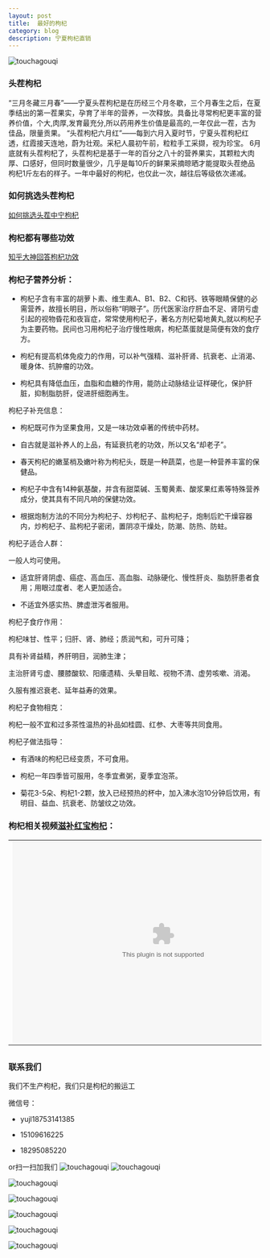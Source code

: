 ```yaml
---
layout: post
title:  最好的枸杞
category: blog
description: 宁夏枸杞直销
---
```

![touchagouqi](/images/gouqi/gouqi4.jpg)

### 头茬枸杞

“三月冬藏三月春”——宁夏头茬枸杞是在历经三个月冬歇，三个月春生之后，在夏季结出的第一茬果实，孕育了半年的营养，一次释放。具备比寻常枸杞更丰富的营养价值，个大,肉厚,发育最充分,所以药用养生价值是最高的,一年仅此一茬，古为佳品，限量贡果。
“头茬枸杞六月红”——每到六月入夏时节，宁夏头茬枸杞红透，红霞接天连地，蔚为壮观。采杞人晨初午前，粒粒手工采撷，视为珍宝。
6月底就有头茬枸杞了，头茬枸杞是基于一年的百分之八十的营养果实，其颗粒大肉厚、口感好，但同时数量很少，几乎是每10斤的鲜果采摘晾晒才能提取头茬绝品枸杞1斤左右的样子。一年中最好的枸杞，也仅此一次，越往后等级依次递减。

### 如何挑选头茬枸杞

[如何挑选头茬中宁枸杞][1]

### 枸杞都有哪些功效

[知乎大神回答枸杞功效][2]


### 枸杞子营养分析：

* 枸杞子含有丰富的胡萝卜素、维生素A、B1、B2、C和钙、铁等眼睛保健的必需营养，故擅长明目，所以俗称“明眼子”。历代医家治疗肝血不足、肾阴亏虚引起的视物昏花和夜盲症，常常使用枸杞子，著名方剂杞菊地黄丸,就以枸杞子为主要药物。民间也习用枸杞子治疗慢性眼病，枸杞蒸蛋就是简便有效的食疗方。

* 枸杞有提高机体免疫力的作用，可以补气强精、滋补肝肾、抗衰老、止消渴、暖身体、抗肿瘤的功效。

* 枸杞具有降低血压，血脂和血糖的作用，能防止动脉结业证样硬化，保护肝脏，抑制脂肪肝，促进肝细胞再生。

枸杞子补充信息：

* 枸杞既可作为坚果食用，又是一味功效卓著的传统中药材。

* 自古就是滋补养人的上品，有延衰抗老的功效，所以又名“却老子”。

* 春天枸杞的嫩茎梢及嫩叶称为枸杞头，既是一种蔬菜，也是一种营养丰富的保健品。

* 枸杞子中含有14种氨基酸，并含有甜菜碱、玉蜀黄素、酸浆果红素等特殊营养成分，使其具有不同凡响的保健功效。

* 根据炮制方法的不同分为枸杞子、炒枸杞子、盐枸杞子，炮制后贮干燥容器内，炒枸杞子、盐枸杞子密闭，置阴凉干燥处，防潮、防热、防蛀。

枸杞子适合人群：

一般人均可使用。

* 适宜肝肾阴虚、癌症、高血压、高血脂、动脉硬化、慢性肝炎、脂肪肝患者食用；用眼过度者、老人更加适合。

* 不适宜外感实热、脾虚泄泻者服用。

枸杞子食疗作用：

枸杞味甘、性平；归肝、肾、肺经；质润气和，可升可降；

具有补肾益精，养肝明目，润肺生津；

主治肝肾亏虚、腰膝酸软、阳痿遗精、头晕目眩、视物不清、虚劳咳嗽、消渴。

久服有推迟衰老、延年益寿的效果。

枸杞子食物相克：

枸杞一般不宜和过多茶性温热的补品如桂圆、红参、大枣等共同食用。

枸杞子做法指导：

* 有酒味的枸杞已经变质，不可食用。

* 枸杞一年四季皆可服用，冬季宜煮粥，夏季宜泡茶。

* 菊花3-5朵、枸杞1-2颗，放入已经预热的杯中，加入沸水泡10分钟后饮用，有明目、益血、抗衰老、防皱纹之功效。


### 枸杞相关视频[滋补红宝枸杞]：

<table align="center" style="margin-bottom:30px;"><tr><td><embed src="http://player.cntv.cn/standard/cntvOutSidePlayer.swf?v=2.0.2013.1.8.0&amp;videoId=VIDE100204612244&amp;filePath=&amp;isAutoPlay=false&amp;url=http://tv.cntv.cn/video/C10606/d98965f12e544ccd618984bc899cf60c&amp;tai=tv&amp;configPath=http://js.player.cntv.cn/xml/config/common.xml&amp;widgetsConfig=http://js.player.cntv.cn/xml/widgetsConfig/common.xml&amp;languageConfig=undefined&amp;hour24DataURL=VodCycleData.xml&amp;outsideChannelId=channelBugu&amp;videoCenterId=998c89409d224fcd8742fcf0ea4cd1f7" width="600" height="400" /></td></tr></table>


### 联系我们

我们不生产枸杞，我们只是枸杞的搬运工

微信号：

* yujl18753141385

* 15109616225

* 18295085220

or扫一扫加我们
![touchagouqi](/images/weixin/weixin1.jpg)
![touchagouqi](/images/weixin/weixin2.jpg)


![touchagouqi](/images/gouqi/gouqi1.jpg)

![touchagouqi](/images/gouqi/gouqi2.jpg)

![touchagouqi](/images/gouqi/gouqi3.jpg)

![touchagouqi](/images/gouqi/gouqi5.jpg)

![touchagouqi](/images/gouqi/gouqi6.jpg)

[1]: http://jingyan.baidu.com/article/19020a0a026767529d2842c7.html "如何挑选头茬枸杞"
[2]: http://www.zhihu.com/question/26374714/answer/35416048?f3fb8ead20=a934c1888272734b36825ce13a31ffc7 "知乎-枸杞功效"
[滋补红宝枸杞]: http://tv.cntv.cn/video/C10606/d98965f12e544ccd618984bc899cf60c